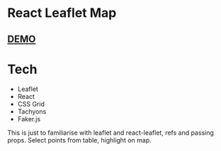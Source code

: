 # React Leaflet Map

## [DEMO](https://mshankr.github.io/react-leaflet-map)

# Tech

- Leaflet
- React
- CSS Grid
- Tachyons
- Faker.js

This is just to familiarise with leaflet and react-leaflet, refs and passing props. Select points from table, highlight on map.
